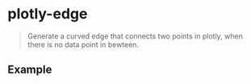 # plotly-edge
> Generate a curved edge that connects two points in plotly, when there is no data point in bewteen.

## Example
